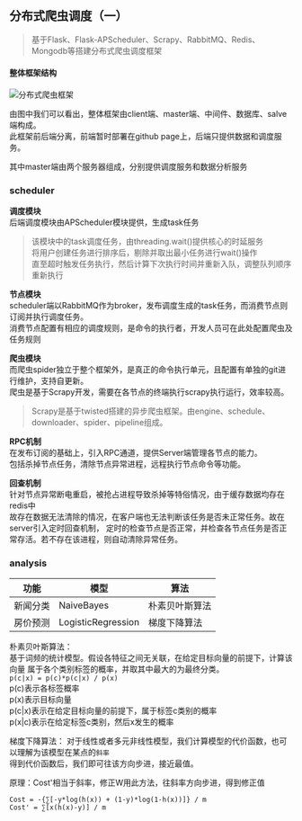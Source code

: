 <!--
https://ae01.alicdn.com/kf/H127983aa4ee845f5bb99ef81d1cbb2e2Z.png
爬虫|框架设计
分布式爬虫调度（一）
基于Flask、Flask-APScheduler、Scrapy、RabbitMQ、Redis、Mongodb等搭建分布式爬虫调度框架  
整体框架由client端、master端、中间件、数据库、salve端构成。此框架前后端分离，前端暂时部署在github page上，后端只提供数据和调度服务。 其中master端由两个服务器组成，分别提供调度服务和数据分析服务 
-->

## 分布式爬虫调度（一）

> 基于Flask、Flask-APScheduler、Scrapy、RabbitMQ、Redis、Mongodb等搭建分布式爬虫调度框架  

#### 整体框架结构
![分布式爬虫框架](https://ae01.alicdn.com/kf/H757295bed18a4a58bb5cc51672034695S.png)

由图中我们可以看出，整体框架由client端、master端、中间件、数据库、salve端构成。  
此框架前后端分离，前端暂时部署在github page上，后端只提供数据和调度服务。  

其中master端由两个服务器组成，分别提供调度服务和数据分析服务

### scheduler
**调度模块**  
后端调度模块由APScheduler模块提供，生成task任务
> 该模块中的task调度任务，由threading.wait()提供核心的时延服务  
> 将用户创建任务进行排序后，剔除并取出最小任务进行wait()操作  
> 直至超时触发任务执行，然后计算下次执行时间并重新入队，调整队列顺序重新执行

**节点模块**  
scheduler端以RabbitMQ作为broker，发布调度生成的task任务，而消费节点则订阅并执行调度任务。  
消费节点配置有相应的调度规则，是命令的执行者，开发人员可在此处配置爬虫及任务规则

**爬虫模块**  
而爬虫spider独立于整个框架外，是真正的命令执行单元，且配置有单独的git进行维护，支持自更新。  
爬虫是基于Scrapy开发，需要在各节点的终端执行scrapy执行运行，效率较高。
> Scrapy是基于twisted搭建的异步爬虫框架。由engine、schedule、downloader、spider、pipeline组成。

**RPC机制**  
在发布订阅的基础上，引入RPC通道，提供Server端管理各节点的能力。  
包括杀掉节点任务，清除节点异常进程，远程执行节点命令等功能。

**回查机制**  
针对节点异常断电重启，被抢占进程导致杀掉等特俗情况，由于缓存数据均存在redis中  
故存在数据无法清除的情况，在客户端也无法判断该任务是否未正常任务。故在server引入定时回查机制，
定时的检查节点是否正常，并检查各节点任务是否正常存活。若不存在该进程，则自动清除异常任务。

### analysis

|功能|模型|算法|
|---|---|---|
|新闻分类|NaiveBayes|朴素贝叶斯算法|
|房价预测|LogisticRegression|梯度下降算法|

朴素贝叶斯算法：  
基于词频的统计模型。假设各特征之间无关联，在给定目标向量的前提下，计算该向量
属于各个类别标签的概率，并取其中最大的为最终分类。  
```p(c|x) = p(c)*p(c|x) / p(x)```  
p(c)表示各标签概率  
p(x)表示目标向量  
p(c|x)表示在给定目标向量的前提下，属于标签c类别的概率  
p(x|c)表示在给定标签c类别，然后x发生的概率

梯度下降算法：
对于线性或者多元非线性模型，我们计算模型的代价函数，也可以理解为该模型在某点的```斜率```  
得到代价函数后，我们即可往该方向步进，接近最值。

原理：Cost'相当于斜率，修正W用此方法，往斜率方向步进，得到修正值  
```
Cost = -{∑[-y*log(h(x)) + (1-y)*log(1-h(x))]} / m
Cost' = ∑[x(h(x)-y)] / m
```
